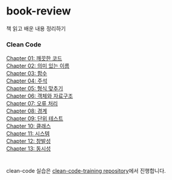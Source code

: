 # book-review
책 읽고 배운 내용 정리하기

### Clean Code  
[Chapter 01: 깨끗한 코드](clean-code/clean-code-chapter-1.md)  
[Chapter 02: 의미 있는 이름](clean-code/clean-code-chapter-2.md)  
[Chapter 03: 함수](clean-code/clean-code-chapter-3.md)  
[Chapter 04: 주석](clean-code/clean-code-chapter-4.md)  
[Chapter 05: 형식 맞추기](clean-code/clean-code-chapter-5.md)  
[Chapter 06: 객체와 자료구조](clean-code/clean-code-chapter-6.md)  
[Chapter 07: 오류 처리](clean-code/clean-code-chapter-7.md)  
[Chapter 08: 경계](clean-code/clean-code-chapter-8.md)  
[Chapter 09: 단위 테스트](clean-code/clean-code-chapter-9.md)  
[Chapter 10: 클래스](clean-code/clean-code-chapter-10.md)  
[Chapter 11: 시스템](clean-code/clean-code-chapter-11.md)  
[Chapter 12: 창발성](clean-code/clean-code-chapter-12.md)  
[Chapter 13: 동시성](clean-code/clean-code-chapter-13.md)  

#
clean-code 실습은 [clean-code-training repository](https://github.com/jungclaire/clean-code-training)에서 진행합니다.
